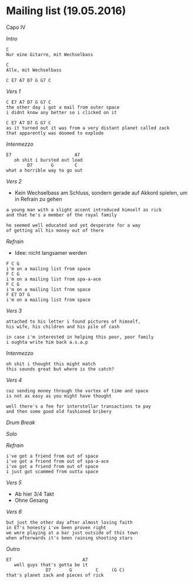 Mailing list (19.05.2016)
=========================

Capo IV

*Intro*

```
C
Nur eine Gitarre, mit Wechselbass

C
Alle, mit Wechselbass

C E7 A7 D7 G G7 C
```

*Vers 1*

```
C E7 A7 D7 G G7 C
the other day i got a mail from outer space
i didnt know any better so i clicked on it

C E7 A7 D7 G G7 C
as it turned out it was from a very distant planet called zack
that apparently was doomed to explode
```

*Intermezzo*

```
E7                        A7
   oh shit i bursted out load
        D7       G        C
what a horrible way to go out
```

*Vers 2*

* Kein Wechselbass am Schluss, sondern gerade auf Akkord spielen, um in Refrain zu gehen

```
a young man with a slight accent introduced himself as rick
and that he's a member of the royal family

he seemed well educated and yet desperate for a way
of getting all his money out of there
```

*Refrain*

* Idee: nicht langsamer werden

```
F C G
i'm on a mailing list from space
F C G
i'm on a mailing list from spa-a-ace
F C G
i'm on a mailing list from space
F E7 D7 G
i'm on a mailing list from space
```

*Vers 3*

```
attached to his letter i found pictures of himself,
his wife, his children and his pile of cash

in case i'm interested in helping this poor, poor family
i oughta write him back a.s.a.p
```

*Intermezzo*

```
oh shit i thought this might match
this sounds great but where is the catch?
```

*Vers 4*

```
coz sending money through the vortex of time and space
is not as easy as you might have thought

well there's a fee for interstellar transactions to pay
and then some good old fashioned bribery
```

*Drum Break*

*Solo*

*Refrain*

```
i've got a friend from out of space
i've got a friend from out of spa-a-ace
i've got a friend from out of space
i just got scammed from outta space
```

*Vers 5*

* Ab hier 3/4 Takt
* Ohne Gesang

*Vers 6*

```
but just the other day after almost losing faith
in ET's honesty i've been proven right
we were playing at a bar just outside of this town
when afterwards it's been raining shooting stars
```

*Outro*

```
E7                           A7
   well guys that's gotta be it
               D7       G         C     (G C)
that's planet zack and pieces of rick
```

